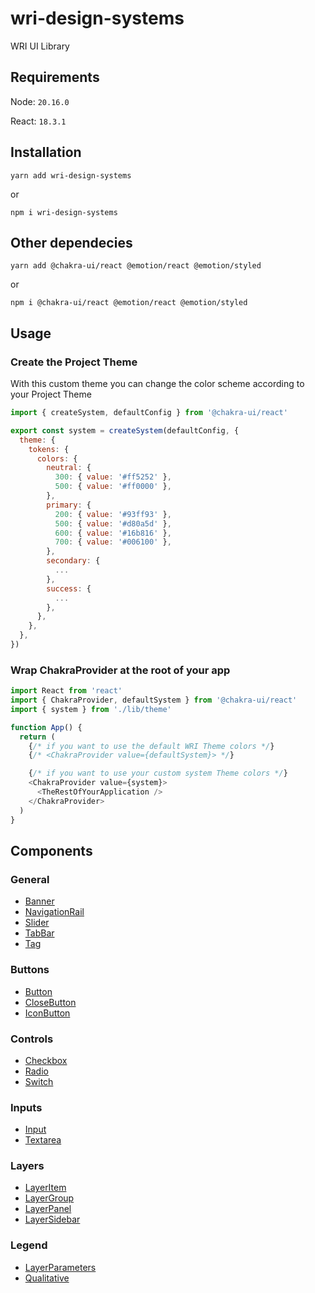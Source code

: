 # wri-design-systems

WRI UI Library

## Requirements

Node: `20.16.0`

React: `18.3.1`

## Installation

```
yarn add wri-design-systems
```

or

```
npm i wri-design-systems
```

## Other dependecies

```
yarn add @chakra-ui/react @emotion/react @emotion/styled
```

or

```
npm i @chakra-ui/react @emotion/react @emotion/styled
```

## Usage

### Create the Project Theme

With this custom theme you can change the color scheme according to your Project Theme

```js
import { createSystem, defaultConfig } from '@chakra-ui/react'

export const system = createSystem(defaultConfig, {
  theme: {
    tokens: {
      colors: {
        neutral: {
          300: { value: '#ff5252' },
          500: { value: '#ff0000' },
        },
        primary: {
          200: { value: '#93ff93' },
          500: { value: '#d80a5d' },
          600: { value: '#16b816' },
          700: { value: '#006100' },
        },
        secondary: {
          ...
        },
        success: {
          ...
        },
      },
    },
  },
})
```

### Wrap ChakraProvider at the root of your app

```js
import React from 'react'
import { ChakraProvider, defaultSystem } from '@chakra-ui/react'
import { system } from './lib/theme'

function App() {
  return (
    {/* if you want to use the default WRI Theme colors */}
    {/* <ChakraProvider value={defaultSystem}> */}

    {/* if you want to use your custom system Theme colors */}
    <ChakraProvider value={system}>
      <TheRestOfYourApplication />
    </ChakraProvider>
  )
}
```

## Components

### General

- [Banner](https://github.com/wri/wri-design-systems/tree/main/src/components/Banner)
- [NavigationRail](https://github.com/wri/wri-design-systems/tree/main/src/components/NavigationRail)
- [Slider](https://github.com/wri/wri-design-systems/tree/main/src/components/Slider)
- [TabBar](https://github.com/wri/wri-design-systems/tree/main/src/components/TabBar)
- [Tag](https://github.com/wri/wri-design-systems/tree/main/src/components/Tag)

### Buttons

- [Button](https://github.com/wri/wri-design-systems/tree/main/src/components/Buttons/Button)
- [CloseButton](https://github.com/wri/wri-design-systems/tree/main/src/components/Buttons/CloseButton)
- [IconButton](https://github.com/wri/wri-design-systems/tree/main/src/components/Buttons/IconButton)

### Controls

- [Checkbox](https://github.com/wri/wri-design-systems/tree/main/src/components/Checkbox)
- [Radio](https://github.com/wri/wri-design-systems/tree/main/src/components/Radio)
- [Switch](https://github.com/wri/wri-design-systems/tree/main/src/components/Switch)

### Inputs

- [Input](https://github.com/wri/wri-design-systems/tree/main/src/components/Input)
- [Textarea](https://github.com/wri/wri-design-systems/tree/main/src/components/Textarea)

### Layers

- [LayerItem](https://github.com/wri/wri-design-systems/tree/main/src/components/Layer/LayerItem)
- [LayerGroup](https://github.com/wri/wri-design-systems/tree/main/src/components/Layer/LayerGroup)
- [LayerPanel](https://github.com/wri/wri-design-systems/tree/main/src/components/Layer/LayerPanel)
- [LayerSidebar](https://github.com/wri/wri-design-systems/tree/main/src/components/Layer/LayerSidebar)

### Legend

- [LayerParameters](https://github.com/wri/wri-design-systems/tree/main/src/components/Legend/LayerParameters)
- [Qualitative](https://github.com/wri/wri-design-systems/tree/main/src/components/Legend/Qualitative)
